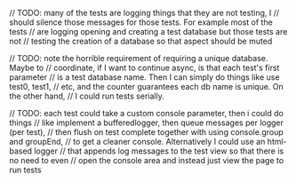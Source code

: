 // TODO: many of the tests are logging things that they are not testing, I
// should silence those messages for those tests. For example most of the tests
// are logging opening and creating a test database but those tests are not
// testing the creation of a database so that aspect should be muted

// TODO: note the horrible requirement of requiring a unique database. Maybe to
// coordinate, if I want to continue async, is that each test's first parameter
// is a test database name. Then I can simply do things like use test0, test1,
// etc, and the counter guarantees each db name is unique. On the other hand,
// I could run tests serially.

// TODO: each test could take a custom console parameter, then i could do things
// like implement a bufferedlogger, then queue messages per logger (per test),
// then flush on test complete together with using console.group and groupEnd,
// to get a cleaner console. Alternatively I could use an html-based logger
// that appends log messages to the test view so that there is no need to even
// open the console area and instead just view the page to run tests
